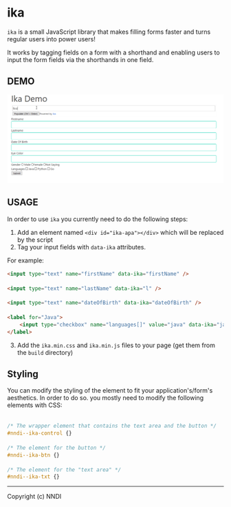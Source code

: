 ika
===

`ika` is a small JavaScript library that makes filling forms faster and turns
regular users into power users!

It works by tagging fields on a form with a shorthand and enabling users to 
input the form fields via the shorthands in one field.

## DEMO

![demo](./demo.gif)

## USAGE

In order to use `ika` you currently need to do the following steps:

1. Add an element named `<div id="ika-apa"></div>` which will be replaced by the script
2. Tag your input fields with `data-ika` attributes.

For example:

```html
<input type="text" name="firstName" data-ika="firstName" />

<input type="text" name="lastName" data-ika="l" />

<input type="text" name="dateOfBirth" data-ika="dateOfBirth" />

<label for="Java">
    <input type="checkbox" name="languages[]" value="java" data-ika="java"> Java
</label>
```

3. Add the `ika.min.css` and `ika.min.js` files to your page (get them from the `build` directory)

## Styling

You can modify the styling of the element to fit your application's/form's aesthetics.
In order to do so. you mostly need to modify the following elements with CSS:

```css

/* The wrapper element that contains the text area and the button */
#nndi--ika-control {}

/* The element for the button */
#nndi--ika-btn {}

/* The element for the "text area" */
#nndi--ika-txt {}
```

---

Copyright (c) NNDI